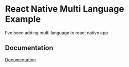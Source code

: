 # React Native Multi Language Example

I’ve been adding multi language to react native app

## Documentation

[Documentation](https://medium.com/@abbaslanbay/react-native-multi-language-app-960b1fa5e6b9)
